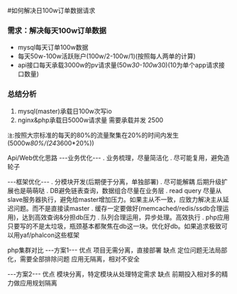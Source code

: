 #如何解决日100w订单数据请求

### 需求：解决每天100w订单数据
* mysql每天订单100w数据
* 每天50w-100w活跃账户(100w/2-100w/1)(按照每人两单的计算)
* api接口每天承载3000w的pv请求量(50w*30-100w*30)(10为单个app请求接口数量)

### 总结分析
1. mysql(master)承载日100w次写io
2. nginx&php承载日5000w请求量  需要承载并发 2500

`注`:按照大宗标准的每天的80%的流量聚集在20%的时间内发生(5000w*80%/(24*3600*20%))



Api/Web优化思路
---业务优化---
. 业务梳理，尽量简洁化
. 尽可能复用，避免造轮子

---框架优化---
. 分模块开发(后期便于分离，单独部署)
. 尽可能解耦 后期升级扩展也是萌萌哒
. DB避免链表查询，数据组合尽量在业务层
. read query 尽量从slave服务器执行，避免给master增加压力。如果主从不一致，应致力解决主从延迟问题。而不是直接读master
. 缓存一定要做好(memcached/redis/ssdb合理运用)，达到高效查询&分担db压力
. 队列合理运用，异步处理。高效执行
. php应用只要写的不是太垃圾，瓶颈基本都聚焦在db这一块。优化好db。如果追求极致可以用yaf/phalcon这些框架




php集群对比
---方案1---
优点
项目无需分离，直接部署
缺点
定位问题无法局部化，需要全部排除问题
应用无隔离，相对不安全

---方案2---
优点
模块分离，特定模块从处理特定需求
缺点
前期投入相对多的精力做应用规划隔离